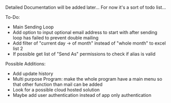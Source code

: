 Detailed Documentation will be added later... For now it's a sort of todo list...

To-Do:
- Main Sending Loop
- Add option to input optional email address to start with after sending loop has failed to prevent double mailing
- Add filter of "current day -> of month" instead of "whole month" to excel list 2
- If possible get list of "Send As" permissions to check if alias is valid

Possible Additions:
- Add update history
- Multi purpose Program: make the whole program have a main menu so that other function than mail can be added
- Look for a possible cloud hosted solution
- Maybe add user authentication instead of app only authentication